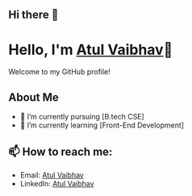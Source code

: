 ## Hi there 👋

# Hello, I'm [Atul Vaibhav](https://github.com/Atul-vaibhav/Atul-vaibhav)👋

Welcome to my GitHub profile!

## About Me
- 🔭 I’m currently pursuing [B.tech CSE]
- 🌱 I’m currently learning [Front-End Development]

## 📫 How to reach me:
- Email: [Atul Vaibhav](mailto:atulvaibhav1234@gmail.com)
- LinkedIn: [Atul Vaibhav](https://www.linkedin.com/in/atul-vaibhav7)
